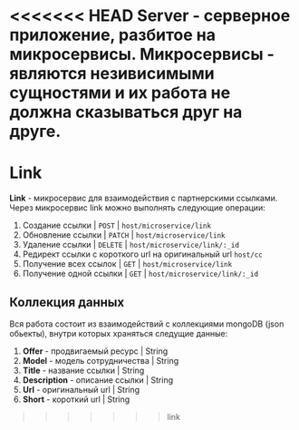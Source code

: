 <<<<<<< HEAD
__Server__ - серверное приложение, разбитое на микросервисы. Микросервисы - являются незивисимыми сущностями и их работа не должна сказываться друг на друге.
=======
# Link

__Link__ - микросервис для взаимодействия с партнерскими ссылками. Через микросервис link можно выполнять следующие операции:

1. Создание ссылки | `POST` | `host/microservice/link`
2. Обновление ссылки | `PATCH` | `host/microservice/link` 
3. Удаление ссылки | `DELETE` | `host/microservice/link/:_id`
4. Редирект ссылки с короткого url на оригинальный url `host/cc` 
5. Получение всех ссылок | `GET` | `host/microservice/link`
6. Получение одной ссылки | `GET` | `host/microservice/link/:_id`

## Коллекция данных

Вся работа состоит из взаимодействий с коллекциями mongoDB (json обьекты), внутри которых храняться следущие данные:

1. __Offer__ - продвигаемый ресурс | String
2. __Model__ - модель сотрудничества | String
3. __Title__ - название ссылки | String
4. __Description__ - описание ссылки | String
5. __Url__ - оригинальный url | String
6. __Short__ - короткий url | String
>>>>>>> link
